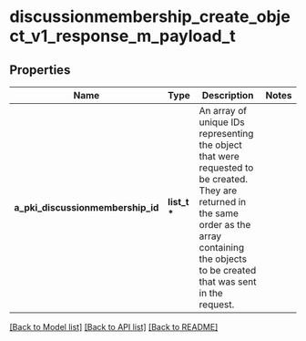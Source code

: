 # discussionmembership_create_object_v1_response_m_payload_t

## Properties
Name | Type | Description | Notes
------------ | ------------- | ------------- | -------------
**a_pki_discussionmembership_id** | **list_t \*** | An array of unique IDs representing the object that were requested to be created.  They are returned in the same order as the array containing the objects to be created that was sent in the request. | 

[[Back to Model list]](../README.md#documentation-for-models) [[Back to API list]](../README.md#documentation-for-api-endpoints) [[Back to README]](../README.md)


